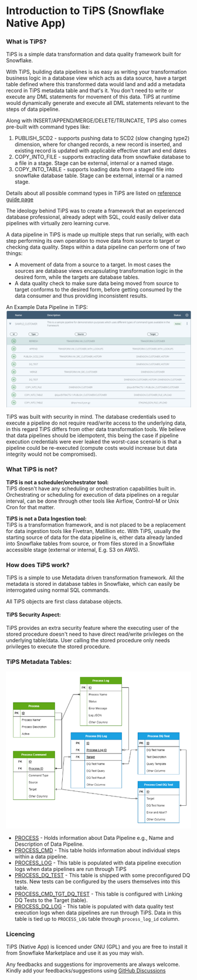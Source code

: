 # Introduction to TiPS (Snowflake Native App)

### What is TiPS?
TiPS is a simple data transformation and data quality framework built for Snowflake.

With TiPS, building data pipelines is as easy as writing your transformation business logic in a database view which acts as data source, have a target table defined where this transformed data would land and add a metadata record in TiPS metadata table and that's it. You don't need to write or execute any DML statements for movement of this data. TiPS at runtime would dynamically generate and execute all DML statements relevant to the steps of data pipeline.

Along with INSERT/APPEND/MERGE/DELETE/TRUNCATE, TiPS also comes pre-built with command types like:

1. PUBLISH_SCD2 - supports pushing data to SCD2 (slow changing type2) dimension, where for changed records, a new record is inserted, and existing record is updated with applicable effective start and end dates
2. COPY_INTO_FILE - supports extracting data from snowflake database to a file in a stage. Stage can be external, internal or a named stage.
3. COPY_INTO_TABLE - supports loading data from a staged file into snowflake database table. Stage can be external, internal or a named stage.

Details about all possible command types in TiPS are listed on [reference guide page](reference.md#command-types)

The ideology behind TiPS was to create a framework that an experienced database professional, already adept with SQL, could easily deliver data pipelines with virtually zero learning curve.

A data pipeline in TiPS is made up multiple steps that run serially, with each step performing its own operation to move data from source to target or checking data quality. Steps within a data pipeline can perform one of two things:

* A movement of data from a source to a target. In most cases the sources are database views encapsulating transformation logic in the desired form, while the targets are database tables.
* A data quality check to make sure data being moved from source to target conforms to the desired form, before getting consumed by the data consumer and thus providing inconsistent results.

An Example Data Pipeline in TiPS:
![Process Cmd Table Example](images/process_cmd.png)

TiPS was built with security in mind. The database credentials used to execute a pipeline do not require read/write access to the underlying data, in this regard TiPS differs from other data transformation tools. We believe that data pipelines should be idempotent, this being the case if pipeline execution credentials were ever leaked the worst-case scenario is that a pipeline could be re-executed (compute costs would increase but data integrity would not be compromised).

### What TiPS is not?
**TiPS is not a scheduler/orchestrator tool:**
<br>TiPS doesn't have any scheduling or orchestration capabilities built in. Orchestrating or scheduling for execution of data pipelines on a regular interval, can be done through other tools like Airflow, Control-M or Unix Cron for that matter.

**<p>TiPS is not a Data Ingestion tool:**
<br>TiPS is a transformation framework, and is not placed to be a replacement for data ingestion tools like Fivetran, Matillion etc. With TiPS, usually the starting source of data for the data pipeline is, either data already landed into Snowflake tables from source, or from files stored in a Snowflake accessible stage (external or internal, E.g. S3 on AWS).

### How does TiPS work?

TiPS is a simple to use Metadata driven transformation framework. All the metadata is stored in database tables in Snowflake, which can easily be interrogated using normal SQL commands.

All TiPS objects are first class database objects.

#### TiPS Security Aspect:
TiPS provides an extra security feature where the executing user of the stored procedure doesn't need to have direct read/write privileges on the underlying table/data. User calling the stored procedure only needs privileges to execute the stored procedure.

### TiPS Metadata Tables:

![TiPS ERD](images/tips_erd.png)

* [PROCESS](reference.md#process) - Holds information about Data Pipeline e.g., Name and Description of Data Pipeline.
* [PROCESS_CMD](reference.md#process_cmd) - This table holds information about individual steps within a data pipeline.
* [PROCESS_LOG](reference.md#process_log) - This table is populated with data pipeline execution logs when data pipelines are run through TiPS
* [PROCESS_DQ_TEST](reference.md#process_dq_log) - This table is shipped with some preconfigured DQ tests. New tests can be configured by the users themselves into this table.
* [PROCESS_CMD_TGT_DQ_TEST](reference.md#process_cmd_tgt_dq_test) - This table is configured with Linking DQ Tests to the Target (table).
* [PROCESS_DQ_LOG](reference.md#process_dq_log) - This table is populated with data quality test execution logs when data pipelines are run through TiPS. Data in this table is tied up to `PROCESS_LOG` table through  `process_log_id` column.

### Licencing
TiPS (Native App) is licenced under GNU (GPL) and you are free to install it from Snowflake Marketplace and use it as you may wish.<p>Any feedbacks and suggestions for improvements are always welcome. Kindly add your feedbacks/suggestions using [GitHub Discussions](https://github.com/orgs/ProjectiveGroupUK/discussions) 